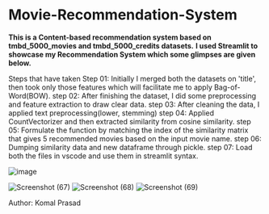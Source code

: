 # Movie-Recommendation-System
<b>This is a Content-based recommendation system based on tmbd_5000_movies and tmbd_5000_credits datasets.</b>
<b>I used Streamlit to showcase my Recommendation System which some glimpses are given below.</b>

Steps that have taken
Step 01: Initially I merged both the datasets on 'title', then took only those features which will facilitate me to apply Bag-of-Word(BOW).
step 02: After finishing the dataset, I did some preprocessing and feature extraction to draw clear data.
step 03: After cleaning the data, I applied text preprocessing(lower, stemming)
step 04: Applied CountVectorizer and then extracted similarity from cosine similarity.
step 05: Formulate the function by matching the index of the similarity matrix that gives 5 recommended movies based on the input movie name.
step 06: Dumping similarity data and new dataframe through pickle.
step 07: Load both the files in vscode and use them in streamlit syntax.

![image](https://github.com/Komalprasad132/Movie-Recommedation-System/assets/166751126/0932fbb2-dfdf-4c84-96be-eebf0977ba90)

![Screenshot (67)](https://github.com/Komalprasad132/Movie-Recommedation-System/assets/166751126/322d004d-5f65-4e85-9e08-a779fc16e39d)
![Screenshot (68)](https://github.com/Komalprasad132/Movie-Recommedation-System/assets/166751126/20cfd7f8-7556-449b-a910-f9cb3c01c371)
![Screenshot (69)](https://github.com/Komalprasad132/Movie-Recommedation-System/assets/166751126/85434484-d9b9-4755-b2e4-b28b7c4f9cef)



Author: Komal Prasad
